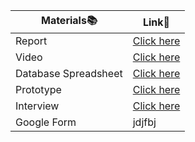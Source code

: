 |Materials📚|Link🔗|
|---|---|
|Report|[Click here](https://drive.google.com/drive/folders/1vLnqBLja5xWlcmpMXrCN0zkJXaINUszg "Click here")|
|Video|[Click here](https://drive.google.com/drive/folders/1vLnqBLja5xWlcmpMXrCN0zkJXaINUszg "Click here")|
|Database Spreadsheet|[Click here](https://docs.google.com/spreadsheets/d/1HS5s-ifsk5DO1d1aJjzvZVu6maDPeneo/edit?gid=1416780070#gid=1416780070 "Click here")|
|Prototype|[Click here](https://drive.google.com/drive/folders/1vLnqBLja5xWlcmpMXrCN0zkJXaINUszg "Click here")|
|Interview|[Click here](https://drive.google.com/drive/folders/1GWCd6sHh2y54-cQhCJHm7B0-JXXiRV7c "Click here")|
|Google Form|jdjfbj|

